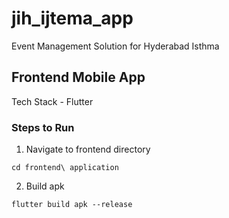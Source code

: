 # jih_ijtema_app

Event Management Solution for Hyderabad Isthma

## Frontend Mobile App

Tech Stack - Flutter

### Steps to Run

1. Navigate to frontend directory

```
cd frontend\ application
```

2. Build apk

```
flutter build apk --release
```

